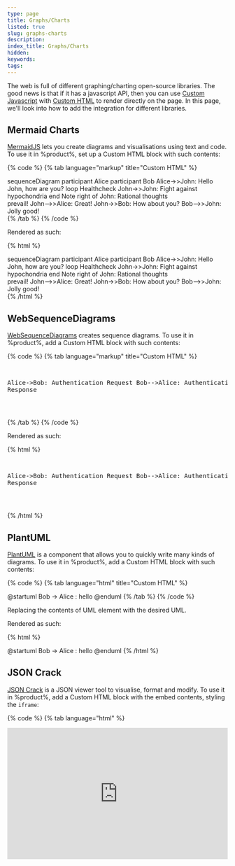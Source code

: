 ```yaml
---
type: page
title: Graphs/Charts
listed: true
slug: graphs-charts
description: 
index_title: Graphs/Charts
hidden: 
keywords: 
tags: 
---
```


The web is full of different graphing/charting open-source libraries. The good news is that if it has a javascript API, then you can use [Custom Javascript](/support-center/custom-javascript) with [Custom HTML](/support-center/custom-html) to render directly on the page. In this page, we'll look into how to add the integration for different libraries.

## Mermaid Charts

[MermaidJS](https://mermaid-js.github.io) lets you create diagrams and visualisations using text and code. To use it in %product%, set up a Custom HTML block with such contents:

{% code %}
{% tab language="markup" title="Custom HTML" %}
<script src="https://cdn.jsdelivr.net/npm/mermaid/dist/mermaid.min.js"></script>
<div class="mermaid">
sequenceDiagram
    participant Alice
    participant Bob
    Alice->>John: Hello John, how are you?
    loop Healthcheck
        John->>John: Fight against hypochondria
    end
    Note right of John: Rational thoughts <br/>prevail!
    John-->>Alice: Great!
    John->>Bob: How about you?
    Bob-->>John: Jolly good!
</div>
<script>
   mermaid.init();
   window.postMessage('resize', '*'); // resizes the container to remove scroll
</script>
{% /tab %}
{% /code %}

Rendered as such:

{% html %}
<script src="https://cdn.jsdelivr.net/npm/mermaid/dist/mermaid.min.js"></script>
<div class="mermaid">
sequenceDiagram
    participant Alice
    participant Bob
    Alice->>John: Hello John, how are you?
    loop Healthcheck
        John->>John: Fight against hypochondria
    end
    Note right of John: Rational thoughts <br/>prevail!
    John-->>Alice: Great!
    John->>Bob: How about you?
    Bob-->>John: Jolly good!
</div>
<script>
   mermaid.init();
   window.postMessage('resize', '*');
</script>
{% /html %}

## WebSequenceDiagrams

[WebSequenceDiagrams](https://www.websequencediagrams.com/) creates sequence diagrams. To use it in %product%, add a Custom HTML block with such contents:

{% code %}
{% tab language="markup" title="Custom HTML" %}
<div class=wsd wsd-style="modern-blue" ><pre>

Alice->Bob: Authentication Request
Bob-->Alice: Authentication Response

</pre></div><script type="text/javascript" src="https://www.websequencediagrams.com/service.js"></script>
{% /tab %}
{% /code %}

Rendered as such:

{% html %}
<div class=wsd wsd-style="modern-blue" ><pre>

Alice->Bob: Authentication Request
Bob-->Alice: Authentication Response

</pre></div><script type="text/javascript" src="https://www.websequencediagrams.com/service.js"></script>
{% /html %}

## PlantUML

[PlantUML](https://plantuml.com/) is a component that allows you to quickly write many kinds of diagrams. To use it in %product%, add a Custom HTML block with such contents:

{% code %}
{% tab language="html" title="Custom HTML" %}
<head>
  <script src="//cdn.rawgit.com/jmnote/plantuml-encoder/d133f316/dist/plantuml-encoder.min.js"></script>
</head>
<body>
  <uml>
@startuml
Bob -> Alice : hello
@enduml
  </uml>
  <script>
    var el = document.getElementsByTagName('uml')[0];
    var src = "//www.plantuml.com/plantuml/svg/" + window.plantumlEncoder.encode(el.textContent);
    var img = document.createElement('IMG');
    img.src = src;
    img.style.maxWidth = '100%';
    img.onclick = function() {window.postMessage({zoomImage: src}, '*')};
    el.replaceWith(img);
    window.postMessage('resize', '*');
  </script>
</body>
{% /tab %}
{% /code %}

Replacing the contents of UML element with the desired UML.

Rendered as such:

{% html %}
<head>
  <script src="//cdn.rawgit.com/jmnote/plantuml-encoder/d133f316/dist/plantuml-encoder.min.js"></script>
</head>
<body>
  <uml>
@startuml
Bob -> Alice : hello
@enduml
  </uml>
  <script>
    var el = document.getElementsByTagName('uml')[0];
    var src = "//www.plantuml.com/plantuml/svg/" + window.plantumlEncoder.encode(el.textContent);
    var img = document.createElement('IMG');
    img.src = src;
    img.style.maxWidth = '100%';
    el.replaceWith(img);
    window.postMessage('resize', '*');
  </script>
</body>
{% /html %}

## JSON Crack

[JSON Crack](https://jsoncrack.com/) is a JSON viewer tool to visualise, format and modify. To use it in %product%, add a Custom HTML block with the embed contents, styling the `iframe`:

{% code %}
{% tab language="html" %}
<iframe style="border: none; width: 100%; height: 300px;" 
        src="https://jsoncrack.com/widget?json=639b65c5a82efc29a24b2de2" />
{% /tab %}
{% /code %}

Rendered as such:

{% html %}
<iframe style="border: none; width: 100%; height: 300px;" 
        src="https://jsoncrack.com/widget?json=639b65c5a82efc29a24b2de2" />
{% /html %}